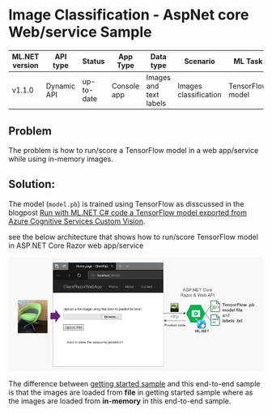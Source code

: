 # Image Classification - AspNet core Web/service Sample

| ML.NET version | API type          | Status                        | App Type    | Data type | Scenario            | ML Task                   | Algorithms                  |
|----------------|-------------------|-------------------------------|-------------|-----------|---------------------|---------------------------|-----------------------------|
| v1.1.0           | Dynamic API | up-to-date | Console app | Images and text labels | Images classification | TensorFlow model  | DeepLearning model |


## Problem
The problem is how to run/score a TensorFlow model in a web app/service while using in-memory images. 

## Solution:
The model (`model.pb`) is trained using TensorFlow as disscussed in the blogpost [Run with ML.NET C# code a TensorFlow model exported from Azure Cognitive Services Custom Vision](https://devblogs.microsoft.com/cesardelatorre/run-with-ml-net-c-code-a-tensorflow-model-exported-from-azure-cognitive-services-custom-vision/).

see the below architecture that shows how to run/score TensorFlow model in ASP.NET Core Razor web app/service

![](docs/scenario-architecture.png)


The difference between [getting started sample](https://github.com/dotnet/machinelearning-samples/tree/master/samples/csharp/getting-started/DeepLearning_ImageClassification_TensorFlow) and this end-to-end sample is that the images are loaded from  **file** in getting started sample where as the images are loaded from **in-memory** in this end-to-end sample.
